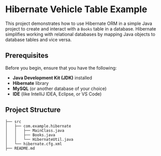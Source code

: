 # Hibernate Vehicle Table Example

This project demonstrates how to use Hibernate ORM in a simple Java project to create and interact with a `Books` table in a database. Hibernate simplifies working with relational databases by mapping Java objects to database tables and vice versa.

## Prerequisites

Before you begin, ensure that you have the following:

- **Java Development Kit (JDK)** installed
- **Hibernate** library
- **MySQL** (or another database of your choice)
- **IDE** (like IntelliJ IDEA, Eclipse, or VS Code)

## Project Structure

```
├── src
│   ├── com.example.hibernate
│   │   ├── MainClass.java
│   │   ├── Books.java
│   │   └── HibernateUtil.java
│   └── hibernate.cfg.xml
├── README.md
```
